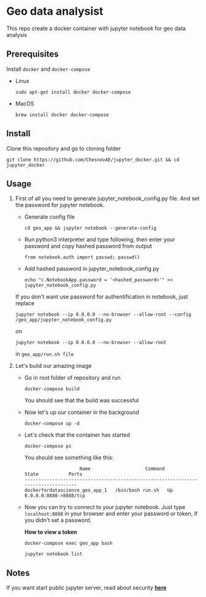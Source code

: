 # Geo data analysist

 This repo create a docker container with jupyter notebook for geo data analysis

## Prerequisites

Install ```docker``` and ```docker-compose```

- Linux

    ```
    sudo apt-get install docker docker-compose
    ```

- MacOS

    ```
    brew install docker docker-compose
    ```

## Install

Clone this repository and go to cloning folder

```
git clone https://github.com/ChesnovAE/jupyter_docker.git && cd jupyter_docker
```

## Usage

1. First of all you need to generate jupyter_notebook_config.py file. And set the password for jupyter notebook.

    - Generate config file

        ```
        cd geo_app && jupyter notebook --generate-config
        ```

    - Run python3 interpreter and type following, then enter your password and copy hashed password from output

        ```
        from notebook.auth import passwd; passwd()
        ```
    
    - Add hashed password in jupyter_notebook_config.py

        ```
        echo "c.NotebookApp.password = '<hashed_password>'" >> jupyter_notebook_config.py
        ```

    If you don't want use password for authentification in notebook, just replace 

    ```
    jupyter notebook --ip 0.0.0.0 --no-browser --allow-root --config /geo_app/jupyter_notebook_config.py
    ``` 

    on 

    ```
    jupyter notebook --ip 0.0.0.0 --no-browser --allow-root
    ```

    in ```geo_app/run.sh file```

2. Let's build our amazing image

    - Go in root folder of repository and run

        ```
        docker-compose build
        ```

        You should see that the build was successful
    
    - Now let's up our container in the background

        ```
        docker-compose up -d
        ```
    
    - Let's check that the container has started

        ```
        docker-compose ps
        ```

        You should see something like this:

        ```
                            Name                    Command        State           Ports          
        ----------------------------------------------------------------------------------
        dockerfordatascience_geo_app_1   /bin/bash run.sh   Up      0.0.0.0:8888->8888/tcp 
        ```
    
    - Now you can try to connect to your jupyter notebook. Just type ```localhost:8888``` in your browser and enter your password or token, if you didn't set a password.

        **How to view a token**

        ```
        docker-compose exec geo_app bash
        ```

        ```
        jupyter notebook list
        ```
## Notes

If you want start public jupyter server, read about security **[here](https://jupyter-notebook.readthedocs.io/en/stable/public_server.html#notebook-server-security)** 